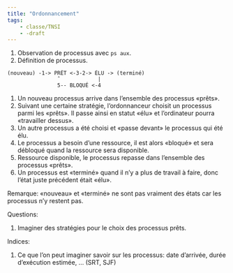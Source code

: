 ```yaml
---
title: "Ordonnancement"
tags:
    - classe/TNSI
    - -draft
---
```


1. Observation de processus avec `ps aux`.
1. Définition de processus.

```
(nouveau) -1-> PRÊT <-3-2-> ÉLU -> (terminé)
                ˆ            |
                5-- BLOQUÉ <-4
```

1. Un nouveau processus arrive dans l’ensemble des
  processus «prêts».
1. Suivant une certaine stratégie, l’ordonnanceur
  choisit un processus parmi les «prêts». Il passe
  ainsi en statut «élu» et l’ordinateur pourra
  «travailler dessus».
1. Un autre processus a été choisi et «passe devant»
  le processus qui été élu.
1. Le processus a besoin d’une ressource, il est
  alors «bloqué» et sera débloqué quand la ressource
  sera disponible.
1. Ressource disponible, le processus repasse
  dans l’ensemble des processus «prêts».
1. Un processus est «terminé» quand il n’y a plus
  de travail à faire, donc l’état juste précédent était
  «élu».

Remarque: «nouveau» et «terminé» ne sont pas
vraiment des états car les processus n’y restent pas.

Questions:

1. Imaginer des stratégies pour le choix des
  processus prêts.

Indices:

1. Ce que l’on peut imaginer savoir sur les processus:
  date d’arrivée, durée d’exécution estimée, …
  (SRT, SJF)
